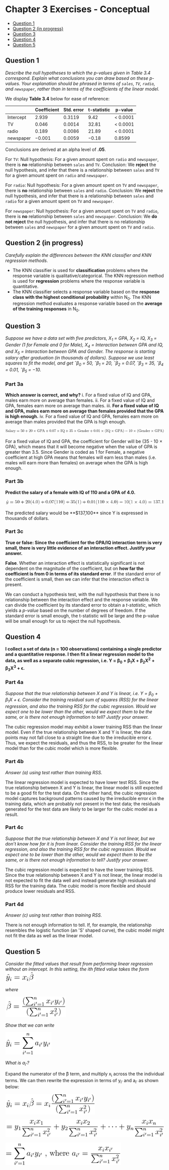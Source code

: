 Chapter 3 Exercises - Conceptual
================

-   [Question 1](#question-1)
-   [Question 2 (in progress)](#question-2-in-progress)
-   [Question 3](#question-3)
-   [Question 4](#question-4)
-   [Question 5](#question-5)

Question 1
----------

*Describe the null hypotheses to which the p-values given in Table 3.4 correspond. Explain what conclusions you can draw based on these p-values. Your explanation should be phrased in terms of `sales`, `TV`, `radio`, and `newspaper`, rather than in terms of the coefficients of the linear model.*

We display **Table 3.4** below for ease of reference:

|           | Coefficient | Std. error | t-statistic | p-value     |
|-----------|-------------|------------|-------------|-------------|
| Intercept | 2.939       | 0.3119     | 9.42        | &lt; 0.0001 |
| TV        | 0.046       | 0.0014     | 32.81       | &lt; 0.0001 |
| radio     | 0.189       | 0.0086     | 21.89       | &lt; 0.0001 |
| newspaper | −0.001      | 0.0059     | −0.18       | 0.8599      |

Conclusions are derived at an alpha level of **.05**.

For `TV`:
Null hypothesis: For a given amount spent on `radio` and `newspaper`, there is **no** relationship between `sales` and `TV`.
Conclusion: We **reject** the null hypothesis, and infer that there is a relationship between `sales` and `TV` for a given amount spent on `radio` and `newspaper`.

For `radio`:
Null hypothesis: For a given amount spent on `TV` and `newspaper`, there is **no** relationship between `sales` and `radio`.
Conclusion: We **reject** the null hypothesis, and infer that there is a relationship between `sales` and `radio` for a given amount spent on `TV` and `newspaper`.

For `newspaper`:
Null hypothesis: For a given amount spent on `TV` and `radio`, there is **no** relationship between `sales` and `newspaper`.
Conclusion: We **do not reject** the null hypothesis, and infer that there is no relationship between `sales` and `newspaper` for a given amount spent on `TV` and `radio`.

Question 2 (in progress)
------------------------

*Carefully explain the differences between the KNN classifier and KNN regression methods.*

-   The KNN classifier is used for **classification** problems where the response variable is qualitative/categorical. The KNN regression method is used for **regression** problems where the response variable is quantitative.
-   The KNN classifier selects a response variable based on the **response class with the highest conditional probability** within N<sub>0</sub>. The KNN regression method evaluates a response variable based on the **average of the training responses** in N<sub>0</sub>.

Question 3
----------

*Suppose we have a data set with five predictors, X<sub>1</sub> = GPA, X<sub>2</sub> = IQ, X<sub>3</sub> = Gender (1 for Female and 0 for Male), X<sub>4</sub> = Interaction between GPA and IQ, and X<sub>5</sub> = Interaction between GPA and Gender. The response is starting salary after graduation (in thousands of dollars). Suppose we use least squares to fit the model, and get ˆβ<sub>0</sub> = 50, ˆβ<sub>1</sub> = 20, ˆβ<sub>2</sub> = 0.07, ˆβ<sub>3</sub> = 35, ˆβ<sub>4</sub> = 0.01, ˆβ<sub>5</sub> = −10.*

### Part 3a

**Which answer is correct, and why?**
i. For a fixed value of IQ and GPA, males earn more on average than females.
ii. For a fixed value of IQ and GPA, females earn more on average than males.
iii. **For a fixed value of IQ and GPA, males earn more on average than females provided that the GPA is high enough.**
iv. For a fixed value of IQ and GPA, females earn more on average than males provided that the GPA is high enough.

![](equations/ch3_ex_3a_eqn.png)
<!-- $$ \text{Salary} = 50 + 20 \times \text{GPA} + 0.07 \times \text{IQ} + 35 \times \text{Gender} + 0.01 \times (\text{IQ}\times\text{GPA}) - 10\times(\text{Gender}\times\text{GPA}) $$ --> For a fixed value of IQ and GPA, the coefficient for Gender will be (35 - 10 × GPA), which means that it will become negative when the value of GPA is greater than 3.5. Since Gender is coded as 1 for Female, a negative coefficient at high GPA means that females will earn less than males (i.e. males will earn more than females) on average when the GPA is high enough.

### Part 3b

**Predict the salary of a female with IQ of 110 and a GPA of 4.0.**

![](equations/ch3_ex_3b_eqn.png)
<!-- $$ \hat{y} = 50 + 20(4.0) + 0.07(110) + 35(1) + 0.01(110 \times 4.0) - 10(1 \times 4.0) = 137.1 $$ --> The predicted salary would be **$137,100** since Y is expressed in thousands of dollars.

### Part 3c

**True or false: Since the coefficient for the GPA/IQ interaction term is very small, there is very little evidence of an interaction effect. Justify your answer.**

**False**. Whether an interaction effect is statistically significant is not dependent on the magnitude of the coefficient, but on **how far the coefficient is from 0 in terms of its standard error**. If the standard error of the coefficient is small, then we can infer that the interaction effect is present.

We can conduct a hypothesis test, with the null hypothesis that there is no relationship between the interaction effect and the response variable. We can divide the coefficient by its standard error to obtain a *t-statistic*, which yields a *p-value* based on the number of degrees of freedom. If the standard error is small enough, the t-statistic will be large and the p-value will be small enough for us to reject the null hypothesis.

Question 4
----------

**I collect a set of data (n = 100 observations) containing a single predictor and a quantitative response. I then fit a linear regression model to the data, as well as a separate cubic regression, i.e. Y = β<sub>0</sub> + β<sub>1</sub>X + β<sub>2</sub>X<sup>2</sup> + β<sub>3</sub>X<sup>3</sup> + ϵ.**

<!-- $$ Y = \beta_0 + \beta_1X + \beta_2X^{2} + \beta_3X^{3} + \epsilon $$ -->
### Part 4a

*Suppose that the true relationship between X and Y is linear, i.e. Y = β<sub>0</sub> + β<sub>1</sub>X + ϵ. Consider the training residual sum of squares (RSS) for the linear regression, and also the training RSS for the cubic regression. Would we expect one to be lower than the other, would we expect them to be the same, or is there not enough information to tell? Justify your answer.*

The cubic regression model may exhibit a lower training RSS than the linear model. Even if the true relationship between X and Y is linear, the data points may not fall close to a straight line due to the irreducible error ϵ. Thus, we expect the residuals, and thus the RSS, to be greater for the linear model than for the cubic model which is more flexible.

### Part 4b

*Answer (a) using test rather than training RSS.*

The linear regression model is expected to have lower test RSS. Since the true relationship between X and Y is linear, the linear model is still expected to be a good fit for the test data. On the other hand, the cubic regression model captures background patterns caused by the irreducible error ϵ in the training data, which are probably not present in the test data; the residuals generated for the test data are likely to be larger for the cubic model as a result.

### Part 4c

*Suppose that the true relationship between X and Y is not linear, but we don’t know how far it is from linear. Consider the training RSS for the linear regression, and also the training RSS for the cubic regression. Would we expect one to be lower than the other, would we expect them to be the same, or is there not enough information to tell? Justify your answer.*

The cubic regression model is expected to have the lower training RSS. Since the true relationship between X and Y is not linear, the linear model is not expected to fit the data well and instead generate high residuals and RSS for the training data. The cubic model is more flexible and should produce lower residuals and RSS.

### Part 4d

*Answer (c) using test rather than training RSS.*

There is not enough information to tell. If, for example, the relationship resembles the logistic function (an 'S' shaped curve), the cubic model might not fit the data as well as the linear model.

Question 5
----------

*Consider the fitted values that result from performing linear regression without an intercept. In this setting, the ith fitted value takes the form*
![](equations/ch3_ex_5_qn1.png)
<!-- $$ \hat{y}_i = x_i \hat{\beta} $$ -->

*where*

![](equations/ch3_ex_5_qn2.png) <!-- $$ \hat{\beta} = \frac{(\sum_{i'=1}^{n}x_{i'} y_{i'})}{(\sum_{i'=1}^{n}x_{i'}^2)} $$ -->

*Show that we can write*

![](equations/ch3_ex_5_qn3.png) <!-- $$ \hat{y}_i = \sum_{i'=1}^{n} a_{i'}y_{i'} $$ -->

*What is a<sub>i'</sub>?*

Expand the numerator of the ̂β term, and multiply x<sub>i</sub> across the the individual terms. We can then rewrite the expression in terms of y<sub>i'</sub> and a<sub>i'</sub> as shown below:

![](equations/ch3_ex_5_answer1.png)
<!-- \hat{y}_i = x_i \hat{\beta} = x_i\frac{(\sum_{i'=1}^{n}x_{i'} y_{i'})}{(\sum_{i'=1}^{n}x_{i'}^2)} -->

![](equations/ch3_ex_5_answer2.png)
<!-- = y_1\frac{x_ix_1}{\sum_{i'=1}^{n}x_{i'}^2} + y_2\frac{x_ix_2}{\sum_{i'=1}^{n}x_{i'}^2} + \dots + y_n\frac{x_ix_n}{\sum_{i'=1}^{n}x_{i'}^2} -->

![](equations/ch3_ex_5_answer3.png)
<!-- = \sum_{i'=1}^{n} a_{i'}y_{i'} \text{  , where  } a_{i'} = \frac{x_ix_{i'}}{\sum_{i'=1}^{n}x_{i'}^2} -->
